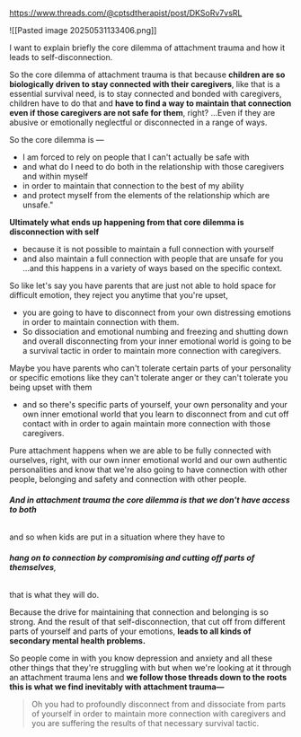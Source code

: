https://www.threads.com/@cptsdtherapist/post/DKSoRv7vsRL


![[Pasted image 20250531133406.png]]


I want to explain briefly the core dilemma of attachment trauma and how it leads to self-disconnection.

So the core dilemma of attachment trauma is that because 
**children are so biologically driven to stay connected with their caregivers**, 
like that is a essential survival need, is to stay connected and bonded with caregivers, 
children have to do that and 
**have to find a way to maintain that connection even if those caregivers are not safe for them**, right?
...Even if they are abusive or emotionally neglectful or disconnected in a range of ways.

So the core dilemma is —  
- I am forced to rely on people that I can't actually be safe with 
- and what do I need to do both in the relationship with those caregivers and within myself 
- in order to maintain that connection to the best of my ability 
- and protect myself from the elements of the relationship which are unsafe."

**Ultimately what ends up happening from that core dilemma is disconnection with self** 
- because it is not possible to maintain a full connection with yourself 
- and also maintain a full connection with people that are unsafe for you 
...and this happens in a variety of ways based on the specific context.

So like let's say you have parents that are just not able to hold space for difficult emotion, they reject you anytime that you're upset, 
- you are going to have to disconnect from your own distressing emotions in order to maintain connection with them. 
- So dissociation and emotional numbing and freezing and shutting down and overall disconnecting from your inner emotional world is going to be a survival tactic in order to maintain more connection with caregivers.

Maybe you have parents who can't tolerate certain parts of your personality or specific emotions like they can't tolerate anger or they can't tolerate you being upset with them 
- and so there's specific parts of yourself, your own personality and your own inner emotional world that you learn to disconnect from and cut off contact with in order to again maintain more connection with those caregivers.

Pure attachment happens when we are able to be fully connected with ourselves, right, with our own inner emotional world and our own authentic personalities and know that we're also going to have connection with other people, belonging and safety and connection with other people.

###### **And in attachment trauma the core dilemma is that we don't have access to both** 
and so when kids are put in a situation where they have to
###### **hang on to connection by compromising and cutting off parts of themselves**, 
that is what they will do. 

Because the drive for maintaining that connection and belonging is so strong. 
And the result of that self-disconnection, that cut off from different parts of yourself and parts of your emotions, **leads to all kinds of secondary mental health problems.**

So people come in with you know depression and anxiety and all these other things that they're struggling with but when we're looking at it through an attachment trauma lens and **we follow those threads down to the roots this is what we find inevitably with attachment trauma—**
>Oh you had to profoundly disconnect from and dissociate from parts of yourself in order to maintain more connection with caregivers and you are suffering the results of that necessary survival tactic.
